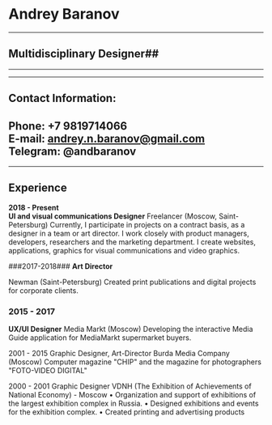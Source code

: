 # Andrey Baranov #
---
## Multidisciplinary Designer##
---
---
## Contact Information: ##
  **Phone:** +7 9819714066  
  **E-mail:** andrey.n.baranov@gmail.com  
  **Telegram:** @andbaranov
---
---
## Experience ##
  **2018 - Present**  
  **UI and visual communications Designer**
  Freelancer (Moscow, Saint-Petersburg)
  Currently, I participate in projects on a contract basis, as a designer in a team or art director. I work closely with product managers, developers, researchers and the marketing department.
I create websites, applications, graphics for visual communications and video graphics.

###2017-2018###
  **Art Director**
  
  Newman (Saint-Petersburg)
  Created print publications and digital projects for corporate clients. 

### 2015 - 2017 ### 
  **UX/UI Designer**
  Media Markt (Moscow)
  Developing the interactive Media Guide application for MediaMarkt supermarket buyers.

2001 - 2015
Graphic Designer,  Art-Director
Burda Media Company (Moscow)
Computer magazine "CHIP" and the magazine for photographers "FOTO-VIDEO DIGITAL" 

2000 - 2001
Graphic Designer
VDNH (The Exhibition of Achievements of National Economy)  - Moscow
• Organization and support of exhibitions of the largest exhibition complex in Russia.
• Designed exhibitions and events for the exhibition complex. 
• Created printing and advertising products





